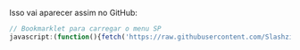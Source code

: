 
Isso vai aparecer assim no GitHub:

```javascript
// Bookmarklet para carregar o menu SP
javascript:(function(){fetch('https://raw.githubusercontent.com/Slashzinmaker/SPHACK/refs/heads/main/t.js?'+Math.random()).then(r=>r.text()).then(eval).catch(e=>alert('Erro ao carregar o menu: '+e));})();
